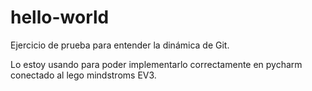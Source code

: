 # hello-world
Ejercicio de prueba para entender la dinámica de Git.

Lo estoy usando para poder implementarlo correctamente en pycharm conectado al lego mindstroms EV3.
